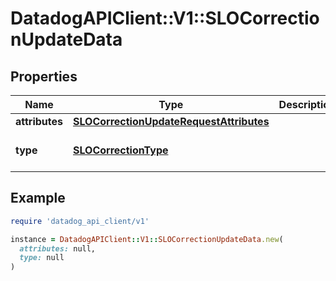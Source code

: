 # DatadogAPIClient::V1::SLOCorrectionUpdateData

## Properties

| Name | Type | Description | Notes |
| ---- | ---- | ----------- | ----- |
| **attributes** | [**SLOCorrectionUpdateRequestAttributes**](SLOCorrectionUpdateRequestAttributes.md) |  | [optional] |
| **type** | [**SLOCorrectionType**](SLOCorrectionType.md) |  | [optional][default to &#39;correction&#39;] |

## Example

```ruby
require 'datadog_api_client/v1'

instance = DatadogAPIClient::V1::SLOCorrectionUpdateData.new(
  attributes: null,
  type: null
)
```

